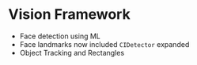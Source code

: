 # Vision Framework
- Face detection using ML
- Face landmarks now included 
`CIDetector` expanded
- Object Tracking and Rectangles
